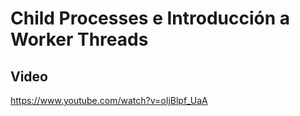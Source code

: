 # Child Processes e Introducción a Worker Threads

## Video

https://www.youtube.com/watch?v=oIjBlpf_UaA
